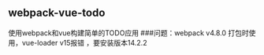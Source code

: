 ## webpack-vue-todo
使用webpack和vue构建简单的TODO应用
###问题：webpack v4.8.0 打包时使用，vue-loader v15报错 ，要安装版本14.2.2